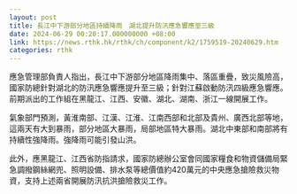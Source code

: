 ```yaml
---
layout: post
title: 長江中下游部分地區持續降雨　湖北提升防汛應急響應至三級
date: 2024-06-29 00:20:17.000000000 +08:00
link: https://news.rthk.hk/rthk/ch/component/k2/1759519-20240629.htm
categories: rthk
---
```


應急管理部負責人指出，長江中下游部分地區降雨集中、落區重疊，致災風險高，國家防總針對湖北的防汛應急響應提升至三級；針對江蘇啟動防汛四級應急響應。前期派出的工作組在黑龍江、江西、安徽、湖北、湖南、浙江一線開展工作。

氣象部門預測，黃淮南部、江漢、江淮、江南西部和北部及貴州、廣西北部等地，這兩天有大到暴雨，部分地區大暴雨，局部地區特大暴雨。湖北中東部和南部將有持續性強降雨。強降雨可能引發山洪。

此外，應黑龍江、江西省防指請求，國家防總辦公室會同國家糧食和物資儲備局緊急調撥鋼絲網兜、照明設備、排水泵等總價值約420萬元的中央應急搶險救災物資，支持上述兩省開展防汛抗洪搶險救災工作。
